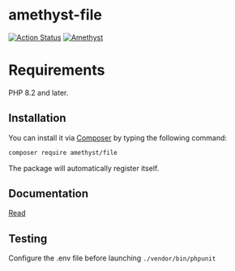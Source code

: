 # amethyst-file

[![Action Status](https://github.com/amethyst-php/file/workflows/Test/badge.svg)](https://github.com/amethyst-php/file/actions)
[![Amethyst](https://img.shields.io/badge/Package-Amethyst-7e57c2)](https://github.com/amethyst-php/amethyst)

# Requirements

PHP 8.2 and later.

## Installation

You can install it via [Composer](https://getcomposer.org/) by typing the following command:

```bash
composer require amethyst/file
```

The package will automatically register itself.

## Documentation

[Read](docs/index.md)

## Testing

Configure the .env file before launching `./vendor/bin/phpunit`
